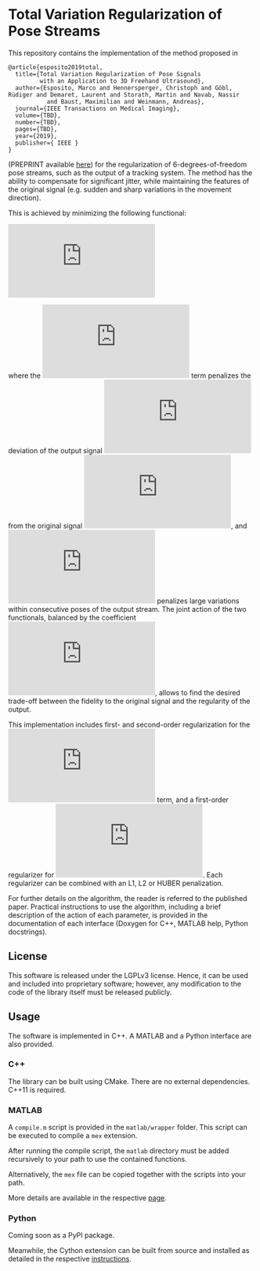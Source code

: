 # Total Variation Regularization of Pose Streams

This repository contains the implementation of the method proposed in 
```
@article{esposito2019total,
  title={Total Variation Regularization of Pose Signals
         with an Application to 3D Freehand Ultrasound},
  author={Esposito, Marco and Hennersperger, Christoph and Göbl, Rüdiger and Demaret, Laurent and Storath, Martin and Navab, Nassir
           and Baust, Maximilian and Weinmann, Andreas},
  journal={IEEE Transactions on Medical Imaging},
  volume={TBD},
  number={TBD},
  pages={TBD},
  year={2019},
  publisher={ IEEE }
}
```
(PREPRINT available [here](https://ieeexplore.ieee.org/document/8638838)) for the regularization of 6-degrees-of-freedom pose streams, such as the output of a tracking system. The method has 
the ability to compensate for significant jitter, while maintaining the features of the original signal (e.g. sudden 
and sharp variations in the movement direction). 

This is achieved by minimizing the following functional:

![equation](https://latex.codecogs.com/svg.latex?E%28%5Cmathbf%7Bx%7D%29%20%3D%20D%28%5Cmathbf%7Bx%7D%2C%20%5Cmathbf%7Bp%7D%29%20&plus;%20%5Calpha%20R%28%5Cmathbf%7Bx%7D%29)

where the ![equation](https://latex.codecogs.com/svg.latex?D%28%5Cmathbf%7Bx%7D%2C%20%5Cmathbf%7Bp%7D%29) term penalizes 
the deviation of the output signal ![equation](https://latex.codecogs.com/svg.latex?%5Cmathbf%7Bx%7D) from the original 
signal ![equation](https://latex.codecogs.com/svg.latex?%5Cmathbf%7Bp%7D), and 
![equation](https://latex.codecogs.com/svg.latex?R%28%5Cmathbf%7Bx%7D%29) penalizes large variations within consecutive 
poses of the output stream. The joint action of the two functionals, balanced by the coefficient 
![equation](https://latex.codecogs.com/svg.latex?%5Calpha%20%3E%200), allows to find the desired trade-off between the 
fidelity to the original signal and the regularity of the output.

This implementation includes first- and second-order regularization for the 
![equation](https://latex.codecogs.com/svg.latex?R%28%5Cmathbf%7Bx%7D%29) term, and a first-order regularizer for 
![equation](https://latex.codecogs.com/svg.latex?D%28%5Cmathbf%7Bx%7D%2C%20%5Cmathbf%7Bp%7D%29). Each regularizer can 
be combined with an L1, L2 or HUBER penalization.

For further details on the algorithm, the reader is referred to the published paper. <!-- TODO: add link --> 
Practical instructions to use the algorithm, including a brief description of the action of each parameter, is provided 
in the documentation of each interface (Doxygen for C++, MATLAB help, Python docstrings). <!-- TODO: add shared section with more detail --> 

## License

This software is released under the LGPLv3 license. Hence, it can be used and included into proprietary software; 
however, any modification to the code of the library itself must be released publicly.

## Usage

The software is implemented in C++. A MATLAB and a Python interface are also provided.

### C++

The library can be built using CMake. There are no external dependencies. C++11 is required.

### MATLAB

A `compile.m` script is provided in the `matlab/wrapper` folder. This script can be executed to compile a `mex` 
extension.

After running the compile script, the `matlab` directory must be added recursively to your path to use the contained 
functions. <!-- TODO: document functions again? -->

Alternatively, the `mex` file can be copied together with the scripts into your path. 

More details are available in the respective [page](matlab/README.md).

### Python

Coming soon as a PyPI package.

Meanwhile, the Cython extension can be built from source and installed as detailed in the respective 
[instructions](python/README.md).

<!-- TODO: comment tests? -->